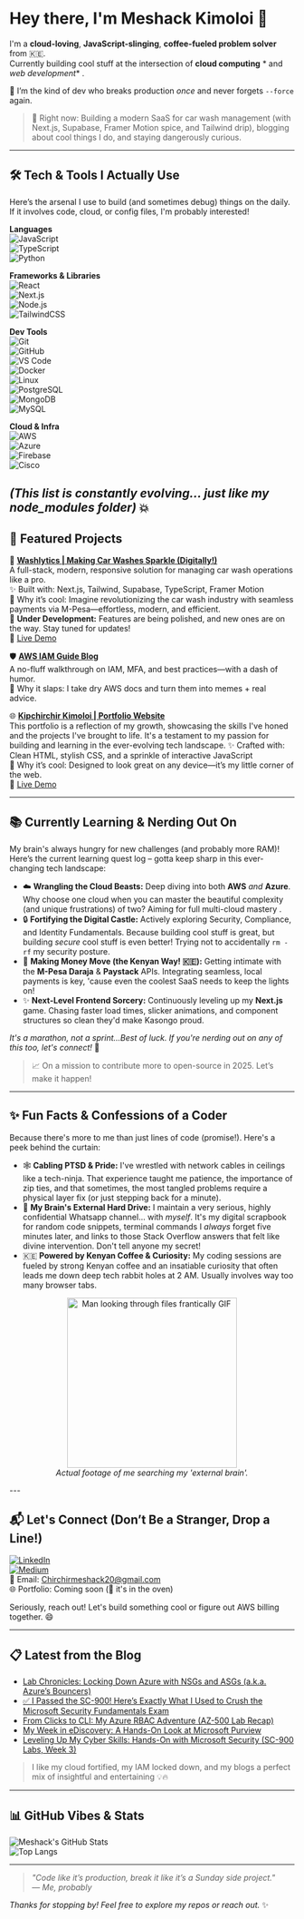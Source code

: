 

<!--
**ChirchirMeshack/ChirchirMeshack** is a ✨ _special_ ✨ repository because its `README.md` (this file) appears on your GitHub profile.

Here are some ideas to get you started:

- 🔭 I’m currently working on ...
- 🌱 I’m currently learning ...
- 👯 I’m looking to collaborate on ...
- 🤔 I’m looking for help with ...
- 💬 Ask me about ...
- 📫 How to reach me: ...
- 😄 Pronouns: ...
- ⚡ Fun fact: ...
-->

# Hey there, I'm Meshack Kimoloi 👋

I'm a **cloud-loving**, **JavaScript-slinging**, **coffee-fueled problem solver** from 🇰🇪.  
Currently building cool stuff at the intersection of **cloud computing** * and *web development** .

🧠 I’m the kind of dev who breaks production *once* and never forgets `--force` again.

> 🚀 Right now: Building a modern SaaS for car wash management (with Next.js, Supabase,  Framer Motion spice, and Tailwind drip), blogging about cool things I do, and staying dangerously curious.

---

## 🛠️ Tech & Tools I Actually Use

Here’s the arsenal I use to build (and sometimes debug) things on the daily. If it involves code, cloud, or config files, I'm probably interested!

**Languages**  
![JavaScript](https://img.shields.io/badge/JavaScript-F7DF1E?logo=javascript&logoColor=black)  
![TypeScript](https://img.shields.io/badge/TypeScript-3178C6?logo=typescript&logoColor=white)  
![Python](https://img.shields.io/badge/Python-3776AB?logo=python&logoColor=white)  

**Frameworks & Libraries**  
![React](https://img.shields.io/badge/React-61DAFB?logo=react&logoColor=black)  
![Next.js](https://img.shields.io/badge/Next.js-000000?logo=nextdotjs&logoColor=white)  
![Node.js](https://img.shields.io/badge/Node.js-339933?logo=nodedotjs&logoColor=white)  
![TailwindCSS](https://img.shields.io/badge/TailwindCSS-06B6D4?logo=tailwindcss&logoColor=white)  

**Dev Tools**  
![Git](https://img.shields.io/badge/Git-F05032?logo=git&logoColor=white)  
![GitHub](https://img.shields.io/badge/GitHub-181717?logo=github&logoColor=white)  
![VS Code](https://img.shields.io/badge/VS_Code-007ACC?logo=visualstudiocode&logoColor=white)  
![Docker](https://img.shields.io/badge/Docker-2496ED?logo=docker&logoColor=white)  
![Linux](https://img.shields.io/badge/Linux-FCC624?logo=linux&logoColor=black)  
![PostgreSQL](https://img.shields.io/badge/PostgreSQL-4169E1?logo=postgresql&logoColor=white)  
![MongoDB](https://img.shields.io/badge/MongoDB-47A248?logo=mongodb&logoColor=white)  
![MySQL](https://img.shields.io/badge/MySQL-4479A1?logo=mysql&logoColor=white)  

**Cloud & Infra**  
![AWS](https://img.shields.io/badge/AWS-FF9900?logo=amazonaws&logoColor=white)  
![Azure](https://img.shields.io/badge/Azure-0078D4?logo=microsoftazure&logoColor=white)  
![Firebase](https://img.shields.io/badge/Firebase-FFCA28?logo=firebase&logoColor=black)  
![Cisco](https://img.shields.io/badge/CCNA-Cisco-0A66C2)  

*(This list is constantly evolving... just like my node_modules folder)* 💥
---

## 🌟 Featured Projects

🔧 [**Washlytics | Making Car Washes Sparkle (Digitally!)**](https://github.com/ChirchirMeshack/Washlytics.git)  
A full-stack, modern, responsive solution for managing car wash operations like a pro.  
✨ Built with: Next.js, Tailwind, Supabase, TypeScript, Framer Motion  
🌟 Why it’s cool: Imagine revolutionizing the car wash industry with seamless payments via M-Pesa—effortless, modern, and efficient.  
🚧 **Under Development:** Features are being polished, and new ones are on the way. Stay tuned for updates!  
🔗 [Live Demo](https://washlytics-gtc3-43dllu51m-ivanvicker5184-gmailcoms-projects.vercel.app/)  

🛡️ [**AWS IAM Guide Blog**](https://medium.com/@chirchirmeshack20/aws-security-sos-lock-down-iam-before-its-too-late-3525306022e6)  
A no-fluff walkthrough on IAM, MFA, and best practices—with a dash of humor.  
📛 Why it slaps: I take dry AWS docs and turn them into memes + real advice.

🌐 [**Kipchirchir Kimoloi | Portfolio Website**](https://github.com/ChirchirMeshack/HackathonPortfolio.git)  
This portfolio is a reflection of my growth, showcasing the skills I've honed and the projects I've brought to life. It's a testament to my passion for building and learning in the ever-evolving tech landscape. 
✨ Crafted with: Clean HTML, stylish CSS, and a sprinkle of interactive JavaScript  
📱 Why it’s cool: Designed to look great on any device—it’s my little corner of the web.  
🔗 [Live Demo](https://kipchirchirmeshack.netlify.app/)

---

## 📚 Currently Learning & Nerding Out On

My brain's always hungry for new challenges (and probably more RAM)! Here’s the current learning quest log – gotta keep sharp in this ever-changing tech landscape:

* ☁️ **Wrangling the Cloud Beasts:** Deep diving into both **AWS** *and* **Azure**. Why choose one cloud when you can master the beautiful complexity (and unique frustrations) of two? Aiming for full multi-cloud mastery .
* 🔒 **Fortifying the Digital Castle:** Actively exploring Security, Compliance, and Identity Fundamentals. Because building cool stuff is great, but building *secure* cool stuff is even better! Trying not to accidentally `rm -rf` my security posture.
* 💸 **Making Money Move (the Kenyan Way! 🇰🇪):** Getting intimate with the **M-Pesa Daraja** & **Paystack** APIs. Integrating seamless, local payments is key, 'cause even the coolest SaaS needs to keep the lights on!
* ✨ **Next-Level Frontend Sorcery:** Continuously leveling up my **Next.js** game. Chasing faster load times, slicker animations, and component structures so clean they'd make Kasongo proud.

*It's a marathon, not a sprint...Best of luck. If you're nerding out on any of this too, let's connect!* 🚀

> 📈 On a mission to contribute more to open-source in 2025. Let’s make it happen!

---

## ✨ Fun Facts & Confessions of a Coder

Because there's more to me than just lines of code (promise!). Here's a peek behind the curtain:

* 🕸️ **Cabling PTSD & Pride:** I've wrestled with network cables in  ceilings like a tech-ninja. That experience taught me patience, the importance of zip ties, and that sometimes, the most tangled problems require a physical layer fix (or just stepping back for a minute).
* 💾 **My Brain's External Hard Drive:** I maintain a very serious, highly confidential Whatsapp channel... with *myself*. It's my digital scrapbook for random code snippets, terminal commands I *always* forget five minutes later, and links to those Stack Overflow answers that felt like divine intervention. Don't tell anyone my secret!
* 🇰🇪 **Powered by Kenyan Coffee & Curiosity:** My coding sessions are fueled by strong Kenyan coffee and an insatiable curiosity that often leads me down deep tech rabbit holes at 2 AM. Usually involves way too many browser tabs.

<p align="center">
  <img src="https://media0.giphy.com/media/v1.Y2lkPTc5MGI3NjExZHlramt2NGtqNmM4aXhtOHUxZmJzc210MGkwNXVjMGJnam4wY2ZzeCZlcD12MV9pbnRlcm5hbF9naWZfYnlfaWQmY3Q9Zw/leDstzg5OTpIzGi8GD/giphy.gif" alt="Man looking through files frantically GIF" width="300"/>
  <br> <i>Actual footage of me searching my 'external brain'.</i>
</p>
---

## 📬 Let's Connect (Don’t Be a Stranger, Drop a Line!)

[![LinkedIn](https://img.shields.io/badge/-LinkedIn-0A66C2?logo=linkedin&logoColor=white)](https://www.linkedin.com/in/meshack-kimoloi/)  
[![Medium](https://img.shields.io/badge/-Medium-black?logo=medium&logoColor=white)](https://medium.com/@chirchirmeshack20)  
📧 Email: Chirchirmeshack20@gmail.com  
🌐 Portfolio: Coming soon (👀 it's in the oven)


Seriously, reach out! Let's build something cool or figure out AWS billing together. 😄


---

## 📋 Latest from the Blog

<!-- BLOG-POST-LIST:START -->
- [Lab Chronicles: Locking Down Azure with NSGs and ASGs &lpar;a.k.a. Azure’s Bouncers&rpar;](https://medium.com/@chirchirmeshack20/lab-chronicles-locking-down-azure-with-nsgs-and-asgs-a-k-a-azures-bouncers-b245b4bade1a?source=rss-9f38f88417d3------2)
- [✅ I Passed the SC-900! Here’s Exactly What I Used to Crush the Microsoft Security Fundamentals Exam](https://medium.com/@chirchirmeshack20/i-passed-the-sc-900-heres-exactly-what-i-used-to-crush-the-microsoft-security-fundamentals-exam-e9a170b04afb?source=rss-9f38f88417d3------2)
- [From Clicks to CLI: My Azure RBAC Adventure &lpar;AZ-500 Lab Recap&rpar;](https://medium.com/@chirchirmeshack20/from-clicks-to-cli-my-azure-rbac-adventure-az-500-lab-recap-f6a6f27dd398?source=rss-9f38f88417d3------2)
- [My Week in eDiscovery: A Hands-On Look  at Microsoft Purview](https://medium.com/@chirchirmeshack20/my-week-in-ediscovery-a-hands-on-look-at-microsoft-purview-597020946a19?source=rss-9f38f88417d3------2)
- [Leveling Up My Cyber Skills: Hands-On with Microsoft Security &lpar;SC-900 Labs, Week 3&rpar;](https://medium.com/@chirchirmeshack20/leveling-up-my-cyber-skills-hands-on-with-microsoft-security-sc-900-labs-week-3-517845214594?source=rss-9f38f88417d3------2)
<!-- BLOG-POST-LIST:END -->
> I like my cloud fortified, my IAM locked down, and my blogs a perfect mix of insightful and entertaining 💡🔥

---

## 📊 GitHub Vibes & Stats

![Meshack's GitHub Stats](https://github-readme-stats.vercel.app/api?username=ChirchirMeshack&show_icons=true&theme=tokyonight)  
![Top Langs](https://github-readme-stats.vercel.app/api/top-langs/?username=ChirchirMeshack&layout=compact&theme=tokyonight)

---

> _"Code like it’s production, break it like it’s a Sunday side project."_  
> — *Me, probably*

*Thanks for stopping by! Feel free to explore my repos or reach out.* ✨